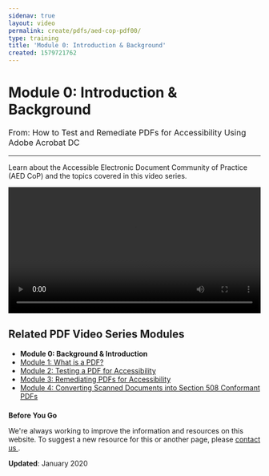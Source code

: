 ```yaml
---
sidenav: true
layout: video
permalink: create/pdfs/aed-cop-pdf00/
type: training
title: 'Module 0: Introduction & Background'
created: 1579721762
---
```


# Module 0: Introduction & Background

<p style="font-size:115%">
  From: How to Test and Remediate PDFs for Accessibility Using Adobe Acrobat DC
</p>

* * *

Learn about the Accessible Electronic Document Community of Practice (AED CoP) and the topics covered in this video series.

<video controls="controls" data-vscid="3qesx4ovd" style="width:100%"><source src="https://assets.section508.gov/files/aed-cop-pdf-m00.mp4" type="video/mp4" /></video>

## Related PDF Video Series Modules

  * **Module 0: Background & Introduction**
  * [Module 1: What is a PDF?][1]
  * [Module 2: Testing a PDF for Accessibility][2]
  * [Module 3: Remediating PDFs for Accessibility][3]
  * <a href="/create/pdfs/aed-cop-pdf04" t>Module 4: Converting Scanned Documents into Section 508 Conformant PDFs</a>

<div class="border-base radius-lg border-1px" style="margin-top: 1.5em;">
<div class="panel-body padding-3">
<p class="text-large"><strong>Before You Go</strong></p>
<p>We're always working to improve the information and resources on this website. To suggest a new resource for this or another page, please <a href="mailto:section.508@gsa.gov">contact us
</a>.</p>
</div>
</div>

**Updated**: January 2020

 [1]: {{site.baseurl}}/create/pdfs/aed-cop-pdf01
 [2]: {{site.baseurl}}/create/pdfs/aed-cop-pdf02
 [3]: {{site.baseurl}}/create/pdfs/aed-cop-pdf03